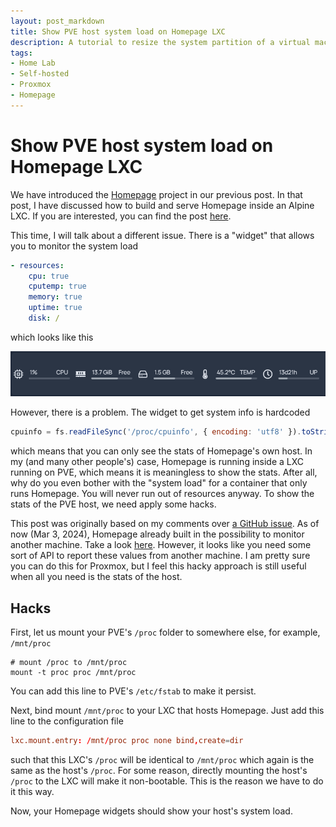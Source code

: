 ```yaml
---
layout: post_markdown
title: Show PVE host system load on Homepage LXC
description: A tutorial to resize the system partition of a virtual machine
tags:
- Home Lab
- Self-hosted
- Proxmox
- Homepage
---
```

# Show PVE host system load on Homepage LXC

We have introduced the [Homepage][homepage] project in our previous post. In
that post, I have discussed how to build and serve Homepage inside an Alpine
LXC. If you are interested, you can find the post [here][homepage_alpine].

This time, I will talk about a different issue. There is a "widget" that allows
you to monitor the system load

```yaml
- resources:
    cpu: true
    cputemp: true
    memory: true
    uptime: true
    disk: /
```

which looks like this

![load](../../../images/homelab/homepage_system_load.png)

However, there is a problem. The widget to get system info is hardcoded

```js
cpuinfo = fs.readFileSync('/proc/cpuinfo', { encoding: 'utf8' }).toString().split('\n');
```

which means that you can only see the stats of Homepage's own host. In my (and
many other people's) case, Homepage is running inside a LXC running on PVE,
which means it is meaningless to show the stats. After all, why do you even
bother with the "system load" for a container that only runs Homepage. You will
never run out of resources anyway. To show the stats of the PVE host, we need
apply some hacks.

This post was originally based on my comments over [a GitHub issue][issue]. As
of now (Mar 3, 2024), Homepage already built in the possibility to monitor
another machine. Take a look [here][new]. However, it looks like you need some
sort of API to report these values from another machine. I am pretty sure you
can do this for Proxmox, but I feel this hacky approach is still useful when all
you need is the stats of the host.

## Hacks

First, let us mount your PVE's `/proc` folder to somewhere else, for example,
`/mnt/proc` 

```shell
# mount /proc to /mnt/proc
mount -t proc proc /mnt/proc
```

You can add this line to PVE's `/etc/fstab` to make it persist.

Next, bind mount `/mnt/proc` to your LXC that hosts Homepage. Just add this line
to the configuration file

```conf
lxc.mount.entry: /mnt/proc proc none bind,create=dir
```

such that this LXC's `/proc` will be identical to `/mnt/proc` which again is the
same as the host's `/proc`. For some reason, directly mounting the host's
`/proc` to the LXC will make it non-bootable. This is the reason we have to do
it this way.

Now, your Homepage widgets should show your host's system load.

[homepage]: https://github.com/gethomepage/homepage
[homepage_alpine]: /posts/host_homepage_in_alpine/
[issue]: https://github.com/gethomepage/homepage/issues/210#issuecomment-1565088878
[new]: https://gethomepage.dev/latest/widgets/services/glances/